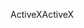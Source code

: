 <span data-ttu-id="bf8e9-101">ActiveX</span><span class="sxs-lookup"><span data-stu-id="bf8e9-101">ActiveX</span></span>